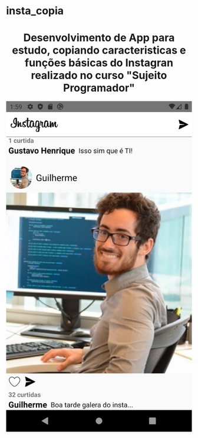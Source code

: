 # insta_copia
<div align="center">
<h1 align="center">Desenvolvimento de App para estudo, copiando caracteristicas e funções básicas do Instagran realizado no curso "Sujeito Programador"</h1>
</div>
<div align="center">
  <img src="./src/git/Screenshot_1645667992.png" height ="" width="">
</div>
